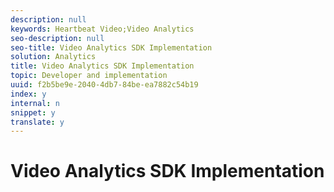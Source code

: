 ```yaml
---
description: null
keywords: Heartbeat Video;Video Analytics
seo-description: null
seo-title: Video Analytics SDK Implementation
solution: Analytics
title: Video Analytics SDK Implementation
topic: Developer and implementation
uuid: f2b5be9e-2040-4db7-84be-ea7882c54b19
index: y
internal: n
snippet: y
translate: y
---
```


# Video Analytics SDK Implementation



